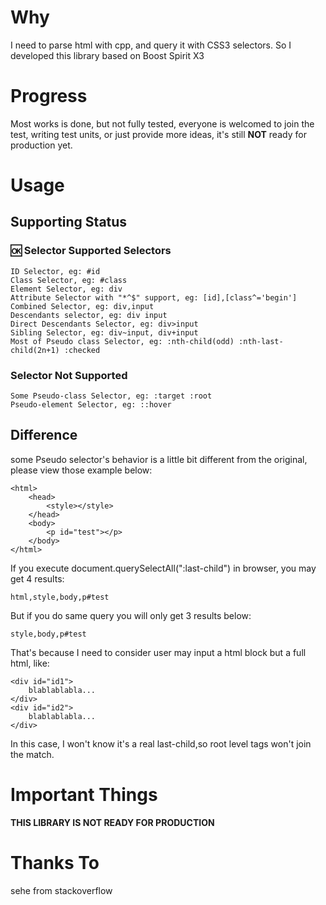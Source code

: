 # Why

I need to parse html with cpp, and query it with CSS3 selectors. So I developed this library based on Boost Spirit X3

# Progress

Most works is done, but not fully tested, everyone is welcomed to join the test, writing test units, or just provide more ideas, it's still **NOT** ready for production yet.

# Usage

## Supporting Status

### 🆗 Selector Supported Selectors
    
    ID Selector, eg: #id
    Class Selector, eg: #class
    Element Selector, eg: div
    Attribute Selector with "*^$" support, eg: [id],[class^='begin']
    Combined Selector, eg: div,input
    Descendants selector, eg: div input
    Direct Descendants Selector, eg: div>input
    Sibling Selector, eg: div~input, div+input
    Most of Pseudo class Selector, eg: :nth-child(odd) :nth-last-child(2n+1) :checked

### Selector Not Supported 

    Some Pseudo-class Selector, eg: :target :root
    Pseudo-element Selector, eg: ::hover

## Difference
some Pseudo selector's behavior is a little bit different from the original, please view those example below:

    <html>
        <head>
            <style></style>
        </head>
        <body>
            <p id="test"></p>
        </body>
    </html>
If you execute document.querySelectAll(":last-child") in browser, you may get 4 results:

    html,style,body,p#test

But if you do same query you will only get 3 results below:

    style,body,p#test
That's because I need to consider user may input a html block but a full html, like:

    <div id="id1">
        blablablabla...
    </div>
    <div id="id2">
        blablablabla...
    </div>

In this case, I won't know it's a real last-child,so root level tags won't join the match.

# Important Things

**THIS LIBRARY IS NOT READY FOR PRODUCTION**

# Thanks To
  sehe from stackoverflow
